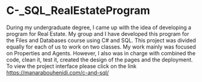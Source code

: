 # C-_SQL_RealEstateProgram
During my undergraduate degree, I came up with the idea of developing a program for Real Estate. My group and I have developed this program for the Files and Databases course using C# and SQL. This project was divided equally for each of us to work on two classes. My work mainly was focused on Properties and Agents. However, I also was in charge with combined the code, clean it, test it, created the design of the pages and the deployment. To view the project interface please click on the link https://manarabouhenidi.com/c-and-sql/
